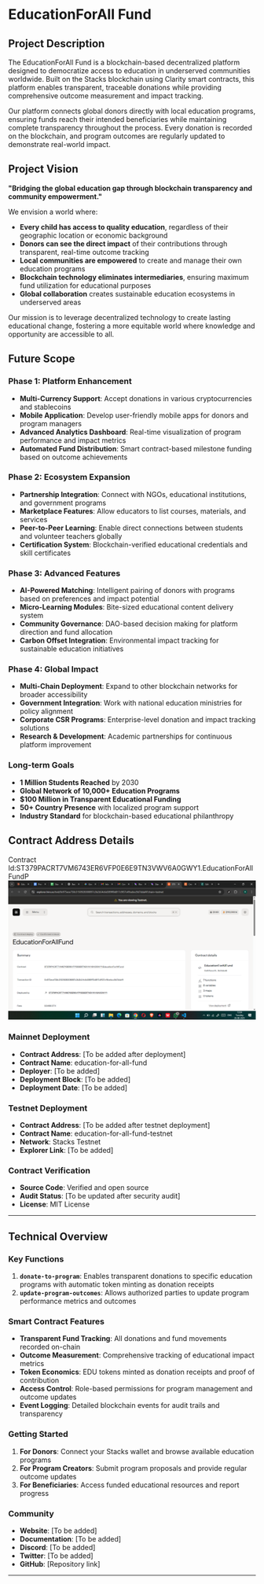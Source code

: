 # EducationForAll Fund

## Project Description

The EducationForAll Fund is a blockchain-based decentralized platform designed to democratize access to education in underserved communities worldwide. Built on the Stacks blockchain using Clarity smart contracts, this platform enables transparent, traceable donations while providing comprehensive outcome measurement and impact tracking.

Our platform connects global donors directly with local education programs, ensuring funds reach their intended beneficiaries while maintaining complete transparency throughout the process. Every donation is recorded on the blockchain, and program outcomes are regularly updated to demonstrate real-world impact.

## Project Vision

**"Bridging the global education gap through blockchain transparency and community empowerment."**

We envision a world where:
- **Every child has access to quality education**, regardless of their geographic location or economic background
- **Donors can see the direct impact** of their contributions through transparent, real-time outcome tracking
- **Local communities are empowered** to create and manage their own education programs
- **Blockchain technology eliminates intermediaries**, ensuring maximum fund utilization for educational purposes
- **Global collaboration** creates sustainable education ecosystems in underserved areas

Our mission is to leverage decentralized technology to create lasting educational change, fostering a more equitable world where knowledge and opportunity are accessible to all.

## Future Scope

### Phase 1: Platform Enhancement
- **Multi-Currency Support**: Accept donations in various cryptocurrencies and stablecoins
- **Mobile Application**: Develop user-friendly mobile apps for donors and program managers
- **Advanced Analytics Dashboard**: Real-time visualization of program performance and impact metrics
- **Automated Fund Distribution**: Smart contract-based milestone funding based on outcome achievements

### Phase 2: Ecosystem Expansion
- **Partnership Integration**: Connect with NGOs, educational institutions, and government programs
- **Marketplace Features**: Allow educators to list courses, materials, and services
- **Peer-to-Peer Learning**: Enable direct connections between students and volunteer teachers globally
- **Certification System**: Blockchain-verified educational credentials and skill certificates

### Phase 3: Advanced Features
- **AI-Powered Matching**: Intelligent pairing of donors with programs based on preferences and impact potential
- **Micro-Learning Modules**: Bite-sized educational content delivery system
- **Community Governance**: DAO-based decision making for platform direction and fund allocation
- **Carbon Offset Integration**: Environmental impact tracking for sustainable education initiatives

### Phase 4: Global Impact
- **Multi-Chain Deployment**: Expand to other blockchain networks for broader accessibility
- **Government Integration**: Work with national education ministries for policy alignment
- **Corporate CSR Programs**: Enterprise-level donation and impact tracking solutions
- **Research & Development**: Academic partnerships for continuous platform improvement

### Long-term Goals
- **1 Million Students Reached** by 2030
- **Global Network of 10,000+ Education Programs**
- **$100 Million in Transparent Educational Funding**
- **50+ Country Presence** with localized program support
- **Industry Standard** for blockchain-based educational philanthropy

## Contract Address Details

Contract Id:ST379PACRT7VM6743ER6VFP0E6E9TN3VWV6A0GWY1.EducationForAllFundP
![alt text](EDUCATION.PNG)

### Mainnet Deployment
- **Contract Address**: [To be added after deployment]
- **Contract Name**: education-for-all-fund
- **Deployer**: [To be added]
- **Deployment Block**: [To be added]
- **Deployment Date**: [To be added]

### Testnet Deployment
- **Contract Address**: [To be added after testnet deployment]
- **Contract Name**: education-for-all-fund-testnet
- **Network**: Stacks Testnet
- **Explorer Link**: [To be added]

### Contract Verification
- **Source Code**: Verified and open source
- **Audit Status**: [To be updated after security audit]
- **License**: MIT License

---

## Technical Overview

### Key Functions

1. **`donate-to-program`**: Enables transparent donations to specific education programs with automatic token minting as donation receipts
2. **`update-program-outcomes`**: Allows authorized parties to update program performance metrics and outcomes

### Smart Contract Features

- **Transparent Fund Tracking**: All donations and fund movements recorded on-chain
- **Outcome Measurement**: Comprehensive tracking of educational impact metrics
- **Token Economics**: EDU tokens minted as donation receipts and proof of contribution
- **Access Control**: Role-based permissions for program management and outcome updates
- **Event Logging**: Detailed blockchain events for audit trails and transparency

### Getting Started

1. **For Donors**: Connect your Stacks wallet and browse available education programs
2. **For Program Creators**: Submit program proposals and provide regular outcome updates
3. **For Beneficiaries**: Access funded educational resources and report progress

### Community

- **Website**: [To be added]
- **Documentation**: [To be added]
- **Discord**: [To be added]
- **Twitter**: [To be added]
- **GitHub**: [Repository link]

---

